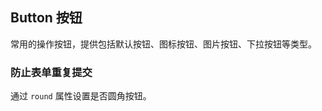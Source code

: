 <div class="demo-header">
<p class="overviewicon">
  <span class="wapi-form-button"/>
</p>

## Button 按钮

<nova-uxlink widget-name="Button"></nova-uxlink>

常用的操作按钮，提供包括默认按钮、图标按钮、图片按钮、下拉按钮等类型。

</div>

### 防止表单重复提交

通过 `round` 属性设置是否圆角按钮。

<nova-demo-view link="button/round"></nova-demo-view>

<br>
